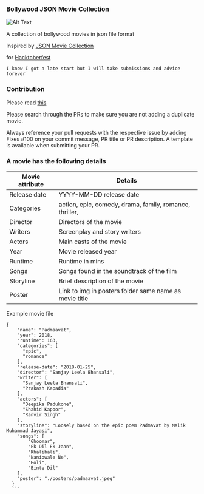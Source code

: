 ### Bollywood JSON Movie Collection

![Alt Text](https://media.giphy.com/media/xT1R9CN4sBynmMsFKo/giphy.gif)



A collection of bollywood movies in json file format

Inspired by [JSON Movie Collection](https://github.com/jsonmc/jsonmc/blob/master/readme.markdown)

for [Hacktoberfest](https://hacktoberfest.digitalocean.com/)

``` I know I got a late start but I will take submissions and advice forever ``` 


### Contribution

Please read [this](./contributing.md)

Please search through the PRs to make sure you are not adding a duplicate movie.

Always reference your pull requests with the respective issue by adding Fixes #100 on your commit message, PR title or PR description. A template is available when submitting your PR.

### A movie has the following details

Movie attribute | 	Details
----------------|--------------
Release date	| YYYY-MM-DD release date
Categories	| action, epic, comedy, drama, family, romance, thriller,
Director |	Directors of the movie
Writers	| Screenplay and story writers
Actors	| Main casts of the movie
Year	| Movie released year
Runtime	| Runtime in mins
Songs  | Songs found in the soundtrack of the film 
Storyline	| Brief description of the movie
Poster | Link to img in posters folder same name as movie title 

Example movie file

````
{
    "name": "Padmaavat",
    "year": 2018,
    "runtime": 163,
    "categories": [
      "epic", 
      "romance"
    ],
    "release-date": "2018-01-25",
    "director": "Sanjay Leela Bhansali",
    "writer": [
      "Sanjay Leela Bhansali",
      "Prakash Kapadia"
    ],
    "actors": [
      "Deepika Padukone",
      "Shahid Kapoor",
      "Ranvir Singh"
    ],
    "storyline": "Loosely based on the epic poem Padmavat by Malik Muhammad Jayasi",
    "songs": [
        "Ghoomar",
        "Ek Dil Ek Jaan",
        "Khalibali",
        "Naniowale Ne",
        "Holi",
        "Binte Dil"
    ], 
    "poster": "./posters/padmaavat.jpeg"
  }
  ```
